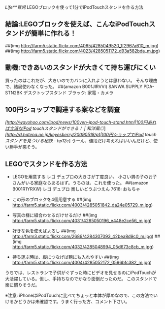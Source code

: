 *Life**育児* LEGOブロックを使って1分でiPodTouchスタンドを作る方法

## 結論:LEGOブロックを使えば、こんなiPodTouchスタンドが簡単に作れる！
 ##(img http://farm5.static.flickr.com/4065/4285049520_1f2967a610_m.jpg) ##(img http://farm5.static.flickr.com/4023/4285051172_d93a582bda_m.jpg)

## 動機:できあいのスタンドが大きくて持ち運びにくい
買ったのはこれだが、大きいのでカバンに入れようとは思わない。
そんな理由で、結局使わなくなった。
 ##(amazon B001JIRVVI)  SANWA SUPPLY PDA-STN2BK デスクトップスタンド ブラック: 家電・カメラ

## 100円ショップで調達する案などを調査
 *[http://wayohoo.com/ipod/news/100yen-ipod-touch-stand.html|100円あれば立派なiPod touchスタンドができる！ | 和洋風◎*]
 *[http://d.hatena.ne.jp/keyesberry/20090518/p1|100円ショップでiPod touchスタンドを見つける秘訣 - hp12c*]
うーん、値段だけ考えればいいんだけど、使い勝手が悪そう。

## LEGOでスタンドを作る方法
- LEGOを用意する
レゴ デュプロの大きさが丁度良い。
小さい男の子のお子さんがいる家庭ならあるはず。うちのは、これを使った。
 ##(amazon B001R1YRXW) レゴ デュプロ 楽しいどうぶつえん 7618: おもちゃ

- この形のブロックを4個用意する
 ##(img http://farm5.static.flickr.com/4003/4285051842_da24e05729_m.jpg)

- 写真の様に組合わせるだけせるだけ
 ##(img http://farm5.static.flickr.com/4031/4285050196_e448e2ce56_m.jpg)

- 好きな色を使えばよろし
 ##(img http://farm3.static.flickr.com/2689/4284307093_42bea8d9c0_m.jpg) ##(img http://farm5.static.flickr.com/4032/4285048994_05d673c8cb_m.jpg)

- 持ち運ぶ時は、縦につなげば鞄にも入れやすい
 ##(img http://farm5.static.flickr.com/4004/4285052172_0596bfc382_m.jpg)

うちでは、レストランで子供がぐずった時にビデオを見せるのにiPodTouchが大活躍している。但し、手持ちなのでかなり面倒だったのだ。
このスタンドで楽に慣りそうだ。

※注意: iPhoneはiPodTouchに比べてちょっと本体が厚めなので、この方法でいけるかどうかは未確認です。うまく行った方、コメント下さい。
